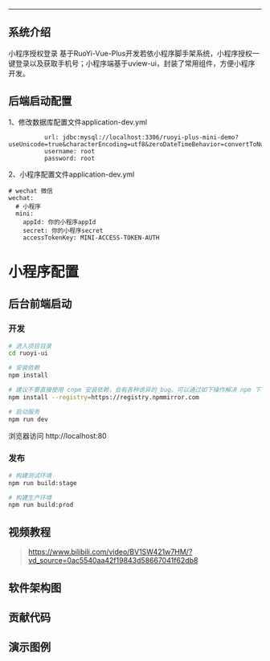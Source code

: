 
- - -

## 系统介绍
小程序授权登录
基于RuoYi-Vue-Plus开发若依小程序脚手架系统，小程序授权一键登录以及获取手机号；小程序端基于uview-ui，封装了常用组件，方便小程序开发。


## 后端启动配置
1、修改数据库配置文件application-dev.yml
```agsl
          url: jdbc:mysql://localhost:3306/ruoyi-plus-mini-demo?useUnicode=true&characterEncoding=utf8&zeroDateTimeBehavior=convertToNull&useSSL=true&serverTimezone=GMT%2B8&autoReconnect=true&rewriteBatchedStatements=true
          username: root
          password: root
```
2、小程序配置文件application-dev.yml
```agsl
# wechat 微信
wechat:
  # 小程序
  mini:
    appId: 你的小程序appId
    secret: 你的小程序secret
    accessTokenKey: MINI-ACCESS-TOKEN-AUTH
```

# 小程序配置


## 后台前端启动
### 开发

```bash
# 进入项目目录
cd ruoyi-ui

# 安装依赖
npm install

# 建议不要直接使用 cnpm 安装依赖，会有各种诡异的 bug。可以通过如下操作解决 npm 下载速度慢的问题
npm install --registry=https://registry.npmmirror.com

# 启动服务
npm run dev
```

浏览器访问 http://localhost:80

### 发布

```bash
# 构建测试环境
npm run build:stage

# 构建生产环境
npm run build:prod
```

## 视频教程
> https://www.bilibili.com/video/BV1SW421w7HM/?vd_source=0ac5540aa42f19843d58667041f62db8

## 软件架构图


## 贡献代码




## 演示图例
